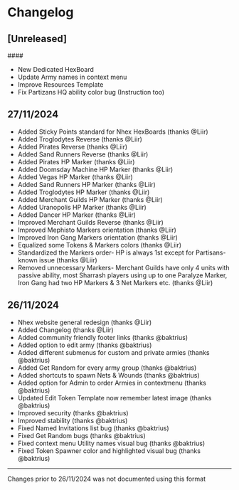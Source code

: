 # Changelog

## [Unreleased]

####<!--       No unreleased changes at the moment     -->
- New Dedicated HexBoard
- Update Army names in context menu
- Improve Resources Template
- Fix Partizans HQ ability color bug (Instruction too)

## 27/11/2024

- Added Sticky Points standard for Nhex HexBoards (thanks @Liir)
- Added Troglodytes Reverse (thanks @Liir)
- Added Pirates Reverse (thanks @Liir)
- Added Sand Runners Reverse (thanks @Liir)
- Added Pirates HP Marker (thanks @Liir)
- Added Doomsday Machine HP Marker (thanks @Liir)
- Added Vegas HP Marker (thanks @Liir)
- Added Sand Runners HP Marker (thanks @Liir)
- Added Troglodytes HP Marker (thanks @Liir)
- Added Merchant Guilds HP Marker (thanks @Liir)
- Added Uranopolis HP Marker (thanks @Liir)
- Added Dancer HP Marker (thanks @Liir)
- Improved Merchant Guilds Reverse (thanks @Liir)
- Improved Mephisto Markers orientation (thanks @Liir)
- Improved Iron Gang Markers orientation (thanks @Liir)
- Equalized some Tokens & Markers colors (thanks @Liir)
- Standardized the Markers order- HP is always 1st except for Partisans- known issue (thanks @Liir)
- Removed unnecessary Markers- Merchant Guilds have only 4 units with passive ability, most Sharrash players using up to one Paralyze Marker, Iron Gang had two HP Markers & 3 Net Markers etc. (thanks @Liir)


## 26/11/2024

- Nhex website general redesign (thanks @Liir)
- Added Changelog (thanks @Liir)
- Added community friendly footer links (thanks @baktrius)
- Added option to edit army (thanks @baktrius)
- Added different submenus for custom and private armies (thanks @baktrius)
- Added Get Random for every army group (thanks @baktrius)
- Added shortcuts to spawn Nets & Wounds (thanks @baktrius)
- Added option for Admin to order Armies in contextmenu (thanks @baktrius)
- Updated Edit Token Template now remember latest image (thanks @baktrius)
- Improved security (thanks @baktrius)
- Improved stability (thanks @baktrius)
- Fixed Named Invitations list bug (thanks @baktrius)
- Fixed Get Random bugs (thanks @baktrius)
- Fixed context menu Utility names visual bug (thanks @baktrius)
- Fixed Token Spawner color and highlighted visual bug (thanks @baktrius)

_ _ _

Changes prior to 26/11/2024 was not documented using this format
